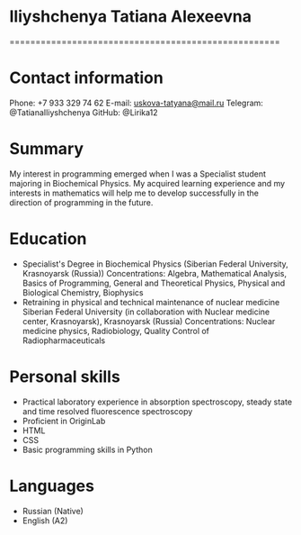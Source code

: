 # **Iliyshchenya Tatiana Alexeevna**
====================================================


# **Contact information**
Phone: +7 933 329 74 62
E-mail: uskova-tatyana@mail.ru
Telegram: @TatianaIliyshchenya
GitHub: @Lirika12


# **Summary**
My interest in programming emerged when I was a Specialist student majoring in Biochemical Physics. My acquired learning experience and my interests in mathematics will help me to develop successfully in the direction of programming in the future. 


# **Education**
* Specialist's Degree in Biochemical Physics (Siberian Federal University, Krasnoyarsk (Russia))
Concentrations: Algebra, Mathematical Analysis, Basics of Programming, General and Theoretical Physics, Physical and Biological Chemistry, Biophysics
* Retraining in physical and technical maintenance of nuclear medicine Siberian Federal University (in collaboration with Nuclear medicine center, Krasnoyarsk), Krasnoyarsk (Russia)
Concentrations: Nuclear medicine physics, Radiobiology, Quality Control of Radiopharmaceuticals


# **Personal skills**
* Practical laboratory experience in absorption spectroscopy, steady state and time resolved fluorescence spectroscopy
* Proficient in  OriginLab
* HTML
* CSS 
* Basic programming skills in Python


# **Languages**
* Russian (Native)
* English (A2)
